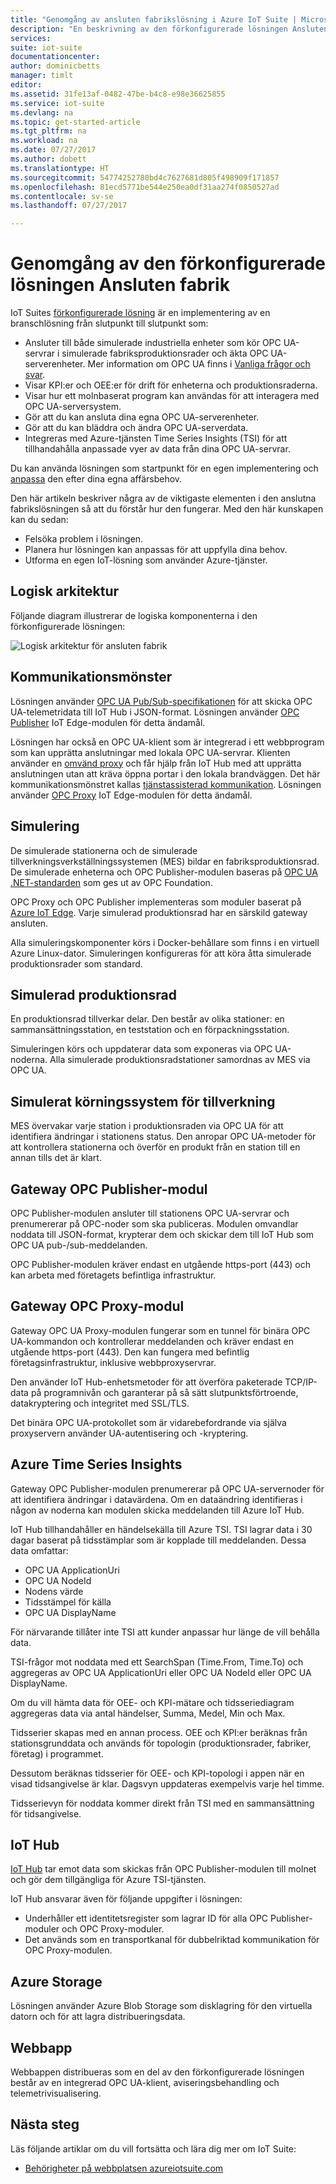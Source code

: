 ```yaml
---
title: "Genomgång av ansluten fabrikslösning i Azure IoT Suite | Microsoft Docs"
description: "En beskrivning av den förkonfigurerade lösningen Ansluten fabrik i Azure IoT och dess arkitektur."
services: 
suite: iot-suite
documentationcenter: 
author: dominicbetts
manager: timlt
editor: 
ms.assetid: 31fe13af-0482-47be-b4c8-e98e36625855
ms.service: iot-suite
ms.devlang: na
ms.topic: get-started-article
ms.tgt_pltfrm: na
ms.workload: na
ms.date: 07/27/2017
ms.author: dobett
ms.translationtype: HT
ms.sourcegitcommit: 54774252780bd4c7627681d805f498909f171857
ms.openlocfilehash: 81ecd5771be544e250ea0df31aa274f0850527ad
ms.contentlocale: sv-se
ms.lasthandoff: 07/27/2017

---
```

# <a name="connected-factory-preconfigured-solution-walkthrough"></a>Genomgång av den förkonfigurerade lösningen Ansluten fabrik

IoT Suites [förkonfigurerade lösning][lnk-preconfigured-solutions] är en implementering av en branschlösning från slutpunkt till slutpunkt som:

* Ansluter till både simulerade industriella enheter som kör OPC UA-servrar i simulerade fabriksproduktionsrader och äkta OPC UA-serverenheter. Mer information om OPC UA finns i [Vanliga frågor och svar][lnk-faq].
* Visar KPI:er och OEE:er för drift för enheterna och produktionsraderna.
* Visar hur ett molnbaserat program kan användas för att interagera med OPC UA-serversystem.
* Gör att du kan ansluta dina egna OPC UA-serverenheter.
* Gör att du kan bläddra och ändra OPC UA-serverdata.
* Integreras med Azure-tjänsten Time Series Insights (TSI) för att tillhandahålla anpassade vyer av data från dina OPC UA-servrar.

Du kan använda lösningen som startpunkt för en egen implementering och [anpassa][lnk-customize] den efter dina egna affärsbehov.

Den här artikeln beskriver några av de viktigaste elementen i den anslutna fabrikslösningen så att du förstår hur den fungerar. Med den här kunskapen kan du sedan:

* Felsöka problem i lösningen.
* Planera hur lösningen kan anpassas för att uppfylla dina behov.
* Utforma en egen IoT-lösning som använder Azure-tjänster.

## <a name="logical-architecture"></a>Logisk arkitektur

Följande diagram illustrerar de logiska komponenterna i den förkonfigurerade lösningen:

![Logisk arkitektur för ansluten fabrik][connected-factory-logical]

## <a name="communication-patterns"></a>Kommunikationsmönster

Lösningen använder [OPC UA Pub/Sub-specifikationen](https://opcfoundation.org/news/opc-foundation-news/opc-foundation-announces-support-of-publish-subscribe-for-opc-ua/) för att skicka OPC UA-telemetridata till IoT Hub i JSON-format. Lösningen använder [OPC Publisher](https://github.com/Azure/iot-edge-opc-publisher) IoT Edge-modulen för detta ändamål.

Lösningen har också en OPC UA-klient som är integrerad i ett webbprogram som kan upprätta anslutningar med lokala OPC UA-servrar. Klienten använder en [omvänd proxy](https://wikipedia.org/wiki/Reverse_proxy) och får hjälp från IoT Hub med att upprätta anslutningen utan att kräva öppna portar i den lokala brandväggen. Det här kommunikationsmönstret kallas [tjänstassisterad kommunikation](https://blogs.msdn.microsoft.com/clemensv/2014/02/09/service-assisted-communication-for-connected-devices/). Lösningen använder [OPC Proxy](https://github.com/Azure/iot-edge-opc-proxy/) IoT Edge-modulen för detta ändamål.


## <a name="simulation"></a>Simulering

De simulerade stationerna och de simulerade tillverkningsverkställningssystemen (MES) bildar en fabriksproduktionsrad. De simulerade enheterna och OPC Publisher-modulen baseras på [OPC UA .NET-standarden][lnk-OPC-UA-NET-Standard] som ges ut av OPC Foundation.

OPC Proxy och OPC Publisher implementeras som moduler baserat på [Azure IoT Edge][lnk-Azure-IoT-Gateway]. Varje simulerad produktionsrad har en särskild gateway ansluten.

Alla simuleringskomponenter körs i Docker-behållare som finns i en virtuell Azure Linux-dator. Simuleringen konfigureras för att köra åtta simulerade produktionsrader som standard.

## <a name="simulated-production-line"></a>Simulerad produktionsrad

En produktionsrad tillverkar delar. Den består av olika stationer: en sammansättningsstation, en teststation och en förpackningsstation.

Simuleringen körs och uppdaterar data som exponeras via OPC UA-noderna. Alla simulerade produktionsradstationer samordnas av MES via OPC UA.

## <a name="simulated-manufacturing-execution-system"></a>Simulerat körningssystem för tillverkning

MES övervakar varje station i produktionsraden via OPC UA för att identifiera ändringar i stationens status. Den anropar OPC UA-metoder för att kontrollera stationerna och överför en produkt från en station till en annan tills det är klart.

## <a name="gateway-opc-publisher-module"></a>Gateway OPC Publisher-modul

OPC Publisher-modulen ansluter till stationens OPC UA-servrar och prenumererar på OPC-noder som ska publiceras. Modulen omvandlar noddata till JSON-format, krypterar dem och skickar dem till IoT Hub som OPC UA pub-/sub-meddelanden.

OPC Publisher-modulen kräver endast en utgående https-port (443) och kan arbeta med företagets befintliga infrastruktur.

## <a name="gateway-opc-proxy-module"></a>Gateway OPC Proxy-modul

Gateway OPC UA Proxy-modulen fungerar som en tunnel för binära OPC UA-kommandon och kontrollerar meddelanden och kräver endast en utgående https-port (443). Den kan fungera med befintlig företagsinfrastruktur, inklusive webbproxyservrar.

Den använder IoT Hub-enhetsmetoder för att överföra paketerade TCP/IP-data på programnivån och garanterar på så sätt slutpunktsförtroende, datakryptering och integritet med SSL/TLS.

Det binära OPC UA-protokollet som är vidarebefordrande via själva proxyservern använder UA-autentisering och -kryptering.

## <a name="azure-time-series-insights"></a>Azure Time Series Insights

Gateway OPC Publisher-modulen prenumererar på OPC UA-servernoder för att identifiera ändringar i datavärdena. Om en dataändring identifieras i någon av noderna kan modulen skicka meddelanden till Azure IoT Hub.

IoT Hub tillhandahåller en händelsekälla till Azure TSI. TSI lagrar data i 30 dagar baserat på tidsstämplar som är kopplade till meddelanden. Dessa data omfattar:

* OPC UA ApplicationUri
* OPC UA NodeId
* Nodens värde
* Tidsstämpel för källa
* OPC UA DisplayName

För närvarande tillåter inte TSI att kunder anpassar hur länge de vill behålla data.

TSI-frågor mot noddata med ett SearchSpan (Time.From, Time.To) och aggregeras av OPC UA ApplicationUri eller OPC UA NodeId eller OPC UA DisplayName.

Om du vill hämta data för OEE- och KPI-mätare och tidsseriediagram aggregeras data via antal händelser, Summa, Medel, Min och Max.

Tidsserier skapas med en annan process. OEE och KPI:er beräknas från stationsgrunddata och används för topologin (produktionsrader, fabriker, företag) i programmet.

Dessutom beräknas tidsserier för OEE- och KPI-topologi i appen när en visad tidsangivelse är klar. Dagsvyn uppdateras exempelvis varje hel timme.

Tidsserievyn för noddata kommer direkt från TSI med en sammansättning för tidsangivelse.

## <a name="iot-hub"></a>IoT Hub
[IoT Hub][lnk-IoT Hub] tar emot data som skickas från OPC Publisher-modulen till molnet och gör dem tillgängliga för Azure TSI-tjänsten. 

IoT Hub ansvarar även för följande uppgifter i lösningen:
- Underhåller ett identitetsregister som lagrar ID för alla OPC Publisher-moduler och OPC Proxy-moduler.
- Det används som en transportkanal för dubbelriktad kommunikation för OPC Proxy-modulen.

## <a name="azure-storage"></a>Azure Storage
Lösningen använder Azure Blob Storage som disklagring för den virtuella datorn och för att lagra distribueringsdata.

## <a name="web-app"></a>Webbapp
Webbappen distribueras som en del av den förkonfigurerade lösningen består av en integrerad OPC UA-klient, aviseringsbehandling och telemetrivisualisering.

## <a name="next-steps"></a>Nästa steg

Läs följande artiklar om du vill fortsätta och lära dig mer om IoT Suite:

* [Behörigheter på webbplatsen azureiotsuite.com][lnk-permissions]

[connected-factory-logical]:media/iot-suite-connected-factory-walkthrough/cf-logical-architecture.png

[lnk-preconfigured-solutions]: iot-suite-what-are-preconfigured-solutions.md
[lnk-customize]: iot-suite-guidance-on-customizing-preconfigured-solutions.md
[lnk-IoT Hub]: https://azure.microsoft.com/documentation/services/iot-hub/
[lnk-direct-methods]: ../iot-hub/iot-hub-devguide-direct-methods.md
[lnk-OPC-UA-NET-Standard]:https://github.com/OPCFoundation/UA-.NETStandardLibrary
[lnk-Azure-IoT-Gateway]: https://github.com/azure/iot-edge
[lnk-permissions]: iot-suite-permissions.md
[lnk-faq]: iot-suite-faq.md
